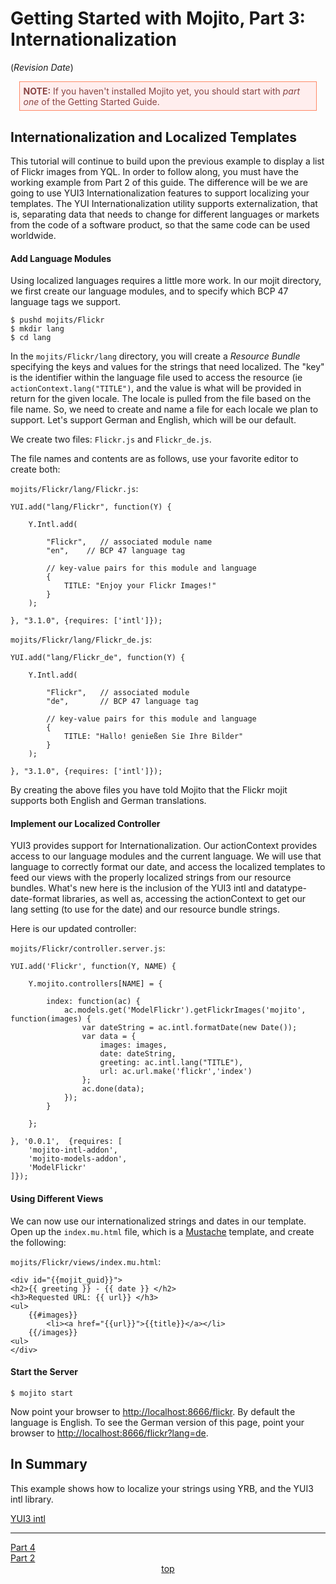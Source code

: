 
# Getting Started with Mojito, Part 3: Internationalization

<div id="top"></div>

($Revision$ $Date$)

<div style="margin:1em; padding:0.4em; border:1px solid #F86; color:#844; background-color:#FEE;">
    <strong>NOTE:</strong>
    If you haven't installed Mojito yet, you should start with <em>part one</em> of the Getting Started Guide.
</div>

## Internationalization and Localized Templates

This tutorial will continue to build upon the previous example to display a list of Flickr images from YQL. In order to follow along, you must have the working example from Part 2 of this guide. The difference will be we are going to use YUI3 Internationalization features to support localizing your templates. The YUI Internationalization utility supports externalization, that is, separating data that needs to change for different languages or markets from the code of a software product, so that the same code can be used worldwide.

#### Add Language Modules

Using localized languages requires a little more work. In our mojit directory, we first create our language modules, and to specify which BCP 47 language tags we support.

    $ pushd mojits/Flickr
    $ mkdir lang
    $ cd lang

In the `mojits/Flickr/lang` directory, you will create a *Resource Bundle* specifying the keys and values for the strings that need localized. The "key" is the identifier within the language file used to access the resource (ie `actionContext.lang("TITLE")`, and the value is what will be provided in return for the given locale. The locale is pulled from the file based on the file name. So, we need to create and name a file for each locale we plan to support. Let's support German and English, which will be our default.

We create two files:  `Flickr.js` and `Flickr_de.js`.

The file names and contents are as follows, use your favorite editor to create both:

`mojits/Flickr/lang/Flickr.js`:

    YUI.add("lang/Flickr", function(Y) {

        Y.Intl.add(

            "Flickr",   // associated module name
            "en",    // BCP 47 language tag

            // key-value pairs for this module and language
            {
                TITLE: "Enjoy your Flickr Images!"
            }
        );

    }, "3.1.0", {requires: ['intl']});

`mojits/Flickr/lang/Flickr_de.js`:

    YUI.add("lang/Flickr_de", function(Y) {

        Y.Intl.add(

            "Flickr",   // associated module
            "de",       // BCP 47 language tag

            // key-value pairs for this module and language
            {
                TITLE: "Hallo! genießen Sie Ihre Bilder"
            }
        );

    }, "3.1.0", {requires: ['intl']});

By creating the above files you have told Mojito that the Flickr mojit supports both English and German translations.

#### Implement our Localized Controller

YUI3 provides support for Internationalization. Our actionContext provides access to our language modules and the current language. We will use that language to correctly format our date, and access the localized templates to feed our views with the properly localized strings from our resource bundles. What's new here is the inclusion of the YUI3 intl and datatype-date-format libraries, as well as, accessing the actionContext to get our lang setting (to use for the date) and our resource bundle strings.

Here is our updated controller:

`mojits/Flickr/controller.server.js`:

    YUI.add('Flickr', function(Y, NAME) {

        Y.mojito.controllers[NAME] = {

            index: function(ac) {
                ac.models.get('ModelFlickr').getFlickrImages('mojito', function(images) {
                    var dateString = ac.intl.formatDate(new Date());
                    var data = {
                        images: images,
                        date: dateString,
                        greeting: ac.intl.lang("TITLE"),
                        url: ac.url.make('flickr','index')
                    };
                    ac.done(data);
                });
            }

        };

    }, '0.0.1',  {requires: [
        'mojito-intl-addon',
        'mojito-models-addon',
        'ModelFlickr'
    ]});

#### Using Different Views

We can now use our internationalized strings and dates in our template. Open up the `index.mu.html` file, which is a [Mustache](http://mustache.github.com/) template, and create the following:

`mojits/Flickr/views/index.mu.html`:

    <div id="{{mojit_guid}}">
    <h2>{{ greeting }} - {{ date }} </h2>
    <h3>Requested URL: {{ url}} </h3>
    <ul>
        {{#images}}
            <li><a href="{{url}}">{{title}}</a></li>
        {{/images}}
    <ul>
    </div>


#### Start the Server

    $ mojito start

Now point your browser to [http://localhost:8666/flickr](http://localhost:8666/flickr). By default the language is English. To see the German version of this page, point your browser to [http://localhost:8666/flickr?lang=de](http://localhost:8666/flickr?lang=de).

## In Summary

This example shows how to localize your strings using YRB, and the YUI3 intl library.

[YUI3 intl](https://developer.yahoo.com/yui/3/intl/)

<hr/>
<div class="paginate right"><a href="/tutorials.GettingStarted-Part4">Part 4</a></div>
<div class="paginate"><a href="/tutorials.GettingStarted-Part2">Part 2</a></div>
<div align="center"><a href="#top">top</a></div>
